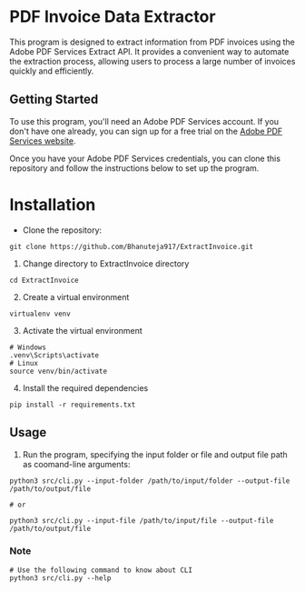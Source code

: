 # PDF Invoice Data Extractor

This program is designed to extract information from PDF invoices using the Adobe PDF Services Extract API. It provides a convenient way to automate the extraction process, allowing users to process a large number of invoices quickly and efficiently.

## Getting Started

To use this program, you'll need an Adobe PDF Services account. If you don't have one already, you can sign up for a free trial on the [Adobe PDF Services website](https://developer.adobe.com/document-services/apis/pdf-extract/).

Once you have your Adobe PDF Services credentials, you can clone this repository and follow the instructions below to set up the program.

# Installation

* Clone the repository:

```Shell
git clone https://github.com/Bhanuteja917/ExtractInvoice.git
```
1. Change directory to ExtractInvoice directory

```Shell
cd ExtractInvoice
```

2. Create a virtual environment 

```Shell
virtualenv venv
```

3. Activate the virtual environment

```Shell
# Windows
.venv\Scripts\activate
# Linux
source venv/bin/activate
```

4. Install the required dependencies

```Shell
pip install -r requirements.txt
```

## Usage

1. Run the program, specifying the input folder or file and output file path as coomand-line arguments:

```Shell
python3 src/cli.py --input-folder /path/to/input/folder --output-file /path/to/output/file

# or

python3 src/cli.py --input-file /path/to/input/file --output-file /path/to/output/file
```

### Note
```Shell
# Use the following command to know about CLI
python3 src/cli.py --help
```






